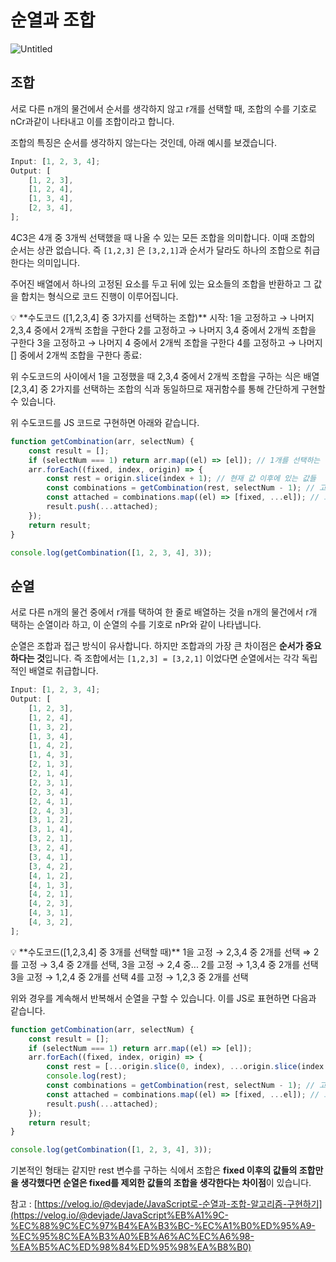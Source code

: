 # 순열과 조합

![Untitled](https://s3-us-west-2.amazonaws.com/secure.notion-static.com/44d1e256-8c43-40c2-a5f7-7f27d540ea81/Untitled.png)

## 조합

서로 다른 n개의 물건에서 순서를 생각하지 않고 r개를 선택할 때, 조합의 수를 기호로 nCr과같이 나타내고 이를 조합이라고 합니다.

조합의 특징은 순서를 생각하지 않는다는 것인데, 아래 예시를 보겠습니다.

```jsx
Input: [1, 2, 3, 4];
Output: [
    [1, 2, 3],
    [1, 2, 4],
    [1, 3, 4],
    [2, 3, 4],
];
```

4C3은 4개 중 3개씩 선택했을 때 나올 수 있는 모든 조합을 의미합니다. 이때 조합의 순서는 상관 없습니다. 즉 `[1,2,3]` 은 `[3,2,1]`과 순서가 달라도 하나의 조합으로 취급한다는 의미입니다.

주어진 배열에서 하나의 고정된 요소를 두고 뒤에 있는 요소들의 조합을 반환하고 그 값을 합치는 형식으로 코드 진행이 이루어집니다.

<aside>
💡 **수도코드 ([1,2,3,4] 중 3가지를 선택하는 조합)**
시작:
  1을 고정하고 → 나머지 2,3,4 중에서 2개씩 조합을 구한다
  2를 고정하고 → 나머지 3,4 중에서 2개씩 조합을 구한다
  3을 고정하고 → 나머지 4 중에서 2개씩 조합을 구한다
  4를 고정하고 → 나머지 [] 중에서 2개씩 조합을 구한다
종료:

</aside>

위 수도코드의 사이에서 1을 고정했을 때 2,3,4 중에서 2개씩 조합을 구하는 식은 배열 [2,3,4] 중 2가지를 선택하는 조합의 식과 동일하므로 재귀함수를 통해 간단하게 구현할 수 있습니다.

위 수도코드를 JS 코드로 구현하면 아래와 같습니다.

```jsx
function getCombination(arr, selectNum) {
    const result = [];
    if (selectNum === 1) return arr.map((el) => [el]); // 1개를 선택하는 것이라면 그대로 반환
    arr.forEach((fixed, index, origin) => {
        const rest = origin.slice(index + 1); // 현재 값 이후에 있는 값들
        const combinations = getCombination(rest, selectNum - 1); // 고정된 값 제외하고 나머지 값들의 조합을 반환, 따라서 원하는 값도 -1이 됨
        const attached = combinations.map((el) => [fixed, ...el]); // 고정된 값
        result.push(...attached);
    });
    return result;
}

console.log(getCombination([1, 2, 3, 4], 3));
```

## 순열

서로 다른 n개의 물건 중에서 r개를 택하여 한 줄로 배열하는 것을 n개의 물건에서 r개 택하는 순열이라 하고, 이 순열의 수를 기호로 nPr와 같이 나타냅니다.

순열은 조합과 접근 방식이 유사합니다. 하지만 조합과의 가장 큰 차이점은 **순서가 중요하다는 것**입니다. 즉 조합에서는 `[1,2,3] = [3,2,1]` 이었다면 순열에서는 각각 독립적인 배열로 취급합니다.

```jsx
Input: [1, 2, 3, 4];
Output: [
    [1, 2, 3],
    [1, 2, 4],
    [1, 3, 2],
    [1, 3, 4],
    [1, 4, 2],
    [1, 4, 3],
    [2, 1, 3],
    [2, 1, 4],
    [2, 3, 1],
    [2, 3, 4],
    [2, 4, 1],
    [2, 4, 3],
    [3, 1, 2],
    [3, 1, 4],
    [3, 2, 1],
    [3, 2, 4],
    [3, 4, 1],
    [3, 4, 2],
    [4, 1, 2],
    [4, 1, 3],
    [4, 2, 1],
    [4, 2, 3],
    [4, 3, 1],
    [4, 3, 2],
];
```

<aside>
💡 **수도코드([1,2,3,4] 중 3개를 선택할 때)**
1을 고정 → 2,3,4 중 2개를 선택 ⇒ 2를 고정 → 3,4 중 2개를 선택, 3을 고정 → 2,4 중...
2를 고정 → 1,3,4 중 2개를 선택
3을 고정 → 1,2,4 중 2개를 선택
4를 고정 → 1,2,3 중 2개를 선택

</aside>

위와 경우를 계속해서 반복해서 순열을 구할 수 있습니다. 이를 JS로 표현하면 다음과 같습니다.

```jsx
function getCombination(arr, selectNum) {
    const result = [];
    if (selectNum === 1) return arr.map((el) => [el]);
    arr.forEach((fixed, index, origin) => {
        const rest = [...origin.slice(0, index), ...origin.slice(index + 1)]; // 현재 값 이후에 있는 값들
        console.log(rest);
        const combinations = getCombination(rest, selectNum - 1); // 고정된 값 제외하고 나머지 값들의 조합을 반환, 따라서 원하는 값도 -1이 됨
        const attached = combinations.map((el) => [fixed, ...el]); // 고정된 값
        result.push(...attached);
    });
    return result;
}

console.log(getCombination([1, 2, 3, 4], 3));
```

기본적인 형태는 같지만 rest 변수를 구하는 식에서 조합은 **fixed 이후의 값들의 조합만을 생각했다면 순열은 fixed를 제외한 값들의 조합을 생각한다는 차이점**이 있습니다.

참고 : [https://velog.io/@devjade/JavaScript로-순열과-조합-알고리즘-구현하기](https://velog.io/@devjade/JavaScript%EB%A1%9C-%EC%88%9C%EC%97%B4%EA%B3%BC-%EC%A1%B0%ED%95%A9-%EC%95%8C%EA%B3%A0%EB%A6%AC%EC%A6%98-%EA%B5%AC%ED%98%84%ED%95%98%EA%B8%B0)
